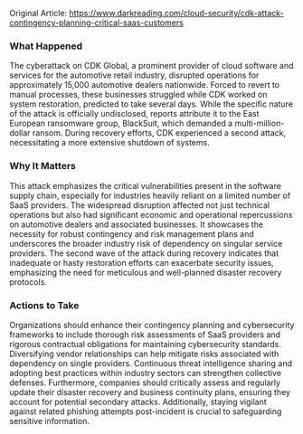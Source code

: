 Original Article: https://www.darkreading.com/cloud-security/cdk-attack-contingency-planning-critical-saas-customers

### What Happened

The cyberattack on CDK Global, a prominent provider of cloud software and services for the automotive retail industry, disrupted operations for approximately 15,000 automotive dealers nationwide. Forced to revert to manual processes, these businesses struggled while CDK worked on system restoration, predicted to take several days. While the specific nature of the attack is officially undisclosed, reports attribute it to the East European ransomware group, BlackSuit, which demanded a multi-million-dollar ransom. During recovery efforts, CDK experienced a second attack, necessitating a more extensive shutdown of systems.

### Why It Matters

This attack emphasizes the critical vulnerabilities present in the software supply chain, especially for industries heavily reliant on a limited number of SaaS providers. The widespread disruption affected not just technical operations but also had significant economic and operational repercussions on automotive dealers and associated businesses. It showcases the necessity for robust contingency and risk management plans and underscores the broader industry risk of dependency on singular service providers. The second wave of the attack during recovery indicates that inadequate or hasty restoration efforts can exacerbate security issues, emphasizing the need for meticulous and well-planned disaster recovery protocols.

### Actions to Take

Organizations should enhance their contingency planning and cybersecurity frameworks to include thorough risk assessments of SaaS providers and rigorous contractual obligations for maintaining cybersecurity standards. Diversifying vendor relationships can help mitigate risks associated with dependency on single providers. Continuous threat intelligence sharing and adopting best practices within industry sectors can strengthen collective defenses. Furthermore, companies should critically assess and regularly update their disaster recovery and business continuity plans, ensuring they account for potential secondary attacks. Additionally, staying vigilant against related phishing attempts post-incident is crucial to safeguarding sensitive information.